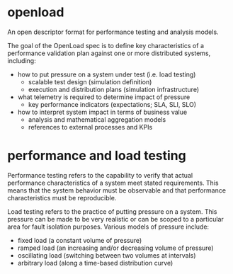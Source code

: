 # openload
An open descriptor format for performance testing and analysis models.

The goal of the OpenLoad spec is to define key characteristics of a performance validation plan against one or more distributed systems, including:

 - how to put pressure on a system under test (i.e. load testing)
    - scalable test design (simulation definition)
    - execution and distribution plans (simulation infrastructure)
 - what telemetry is required to determine impact of pressure
    - key performance indicators (expectations; SLA, SLI, SLO)
 - how to interpret system impact in terms of business value
    - analysis and mathematical aggregation models
    - references to external processes and KPIs

# performance and load testing

Performance testing refers to the capability to verify that actual performance characteristics of a system meet stated requirements. This means that the system behavior must be observable and that performance characteristics must be reproducible.

Load testing refers to the practice of putting pressure on a system. This pressure can be made to be very realistic or can be scoped to a particular area for fault isolation purposes. Various models of pressure include:

 - fixed load (a constant volume of pressure)
 - ramped load (an increasing and/or decreasing volume of pressure)
 - oscillating load (switching between two volumes at intervals)
 - arbitrary load (along a time-based distribution curve)
